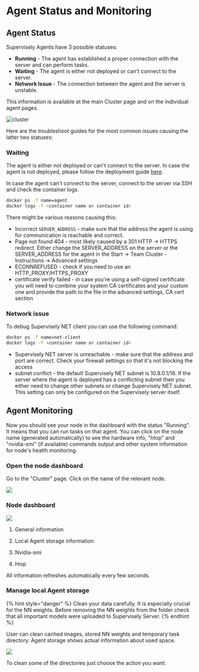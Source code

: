 # Agent Status and Monitoring

## Agent Status

Supervisely Agents have 3 possible statuses:

- **Running** - The agent has established a proper connection with the server and can perform tasks.
- **Waiting** - The agent is either not deployed or can't connect to the server.
- **Network Issue** - The connection between the agent and the server is unstable.

This information is available at the main Cluster page and on the individual agent pages.

![cluster](https://user-images.githubusercontent.com/48245050/227490463-e723ce70-1f02-4abe-b02b-3dd073cba87d.png)

Here are the troubleshoot guides for the most common issues causing the latter two statuses:

### Waiting

The agent is either not deployed or can't connect to the server.
In case the agent is not deployed, please follow the deployment guide [here](../add_delete_node/add_delete_node.md).

In case the agent can't connect to the server,  connect to the server via SSH and check the container logs.

```bash
docker ps -f name=agent
docker logs -f <container name or container id>
```

There might be various reasons causing this:

- Incorrect `SERVER_ADDRESS` - make sure that the address the agent is using for communication is reachable and correct.
- Page not found 404 - most likely caused by a 301 HTTP -> HTTPS redirect. Either change the SERVER_ADDRESS on the server or the SERVER_ADDRESS for the agent in the Start -> Team Cluster - Instructions -> Advanced settings
- ECONNREFUSED - check if you need to use an HTTP_PROXY/HTTPS_PROXY
- certificate verify failed - in case you're using a self-signed certificate you will need to combine your system CA certificates and your custom one and provide the path to the file in the advanced settings, CA cert section

### Network issue

To debug Supervisely NET client you can use the following command:

```bash
docker ps -f name=net-client
docker logs -f <container name or container id>
```

- Supervisely NET server is unreachable - make sure that the address and port are correct. Check your firewall settings so that it's not blocking the access
- subnet conflict - the default Supervisely NET subnet is 10.8.0.1/16. If the server where the agent is deployed has a conflicting subnet then you either need to change other subnets or change Supervisely NET subnet. This setting can only be configured on the Supervisely server itself.

## Agent Monitoring

Now you should see your node in the dashboard with the status "Running". It means that you can run tasks on that agent. You can click on the node name (generated automatically) to see the hardware info, "htop" and "nvidia-smi" (if available) commands output and other system information for node's health monitoring.

### Open the node dashboard

Go to the "Cluster" page. Click on the name of the relevant node.

![](agents_a.png)

### Node dashboard

![](02.png)

1. General information

2. Local Agent storage information

3. Nvidia-smi

4. htop

All information refreshes automatically every few seconds.

### Manage local Agent storage

{% hint style="danger" %}
Clean your data carefully. It is especially crucial for the NN weights. Before removing the NN weights from the folder check that all important models were uploaded to Supervisely Server.
{% endhint %}

User can clean cached images, stored NN weights and temporary task directory. Agent storage shows actual information about used space.

![](agent_storage.png)

To clean some of the directories just choose the action you want.
